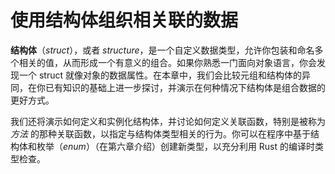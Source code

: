 # 使用结构体组织相关联的数据

<!-- https://github.com/rust-lang/book/blob/main/src/ch05-00-structs.md -->
<!-- commit 8a6130451b0817ead5c2522ce641dcb0f11a8571 -->

**结构体**（*struct*），或者 *structure*，是一个自定义数据类型，允许你包装和命名多个相关的值，从而形成一个有意义的组合。如果你熟悉一门面向对象语言，你会发现一个 struct 就像对象的数据属性。在本章中，我们会比较元组和结构体的异同，在你已有知识的基础上进一步探讨，并演示在何种情况下结构体是组合数据的更好方式。

我们还将演示如何定义和实例化结构体，并讨论如何定义关联函数，特别是被称为 *方法* 的那种关联函数，以指定与结构体类型相关的行为。你可以在程序中基于结构体和枚举（*enum*）（在第六章介绍）创建新类型，以充分利用 Rust 的编译时类型检查。
